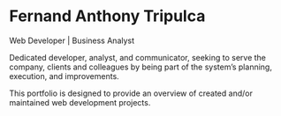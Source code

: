 # Fernand Anthony Tripulca
Web Developer | Business Analyst

Dedicated developer, analyst, and communicator, seeking to serve the company, clients and
colleagues by being part of the system’s planning, execution, and improvements.

This portfolio is designed to provide an overview of created and/or maintained web development projects.